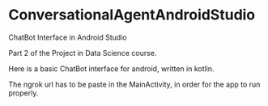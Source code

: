 # ConversationalAgentAndroidStudio
ChatBot Interface in Android Studio

Part 2 of the Project in Data Science course. 

Here is a basic ChatBot interface for android, written in kotlin. 

The ngrok url has to be paste in the MainActivity, in order for the app to run properly. 
